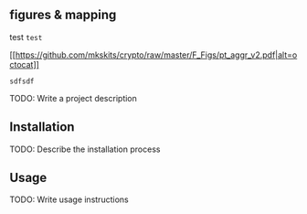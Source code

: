 figures & mapping
-----------------

test `test`

[[https://github.com/mkskits/crypto/raw/master/F_Figs/pt_aggr_v2.pdf|alt=octocat]]

```
sdfsdf

```


TODO: Write a project description

## Installation

TODO: Describe the installation process

## Usage

TODO: Write usage instructions

